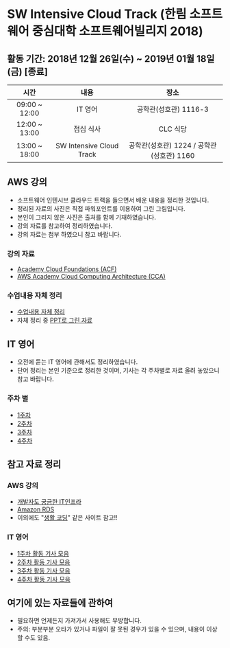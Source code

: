 # SW Intensive Cloud Track (한림 소프트웨어 중심대학 소프트웨어빌리지 2018)
## 활동 기간: 2018년 12월 26일(수) ~ 2019년 01월 18일(금) [종료]
| 시간 | 내용 | 장소 |
|:--------:|:--------:|:--------:|
| 09:00 ~ 12:00 | IT 영어 | 공학관(성호관) 1116-3 |
| 12:00 ~ 13:00 | 점심 식사 | CLC 식당 |
| 13:00 ~ 18:00 | SW Intensive Cloud Track | 공학관(성호관) 1224 / 공학관(성호관) 1160 |

## AWS 강의
- 소프트웨어 인텐시브 클라우드 트랙을 들으면서 배운 내용을 정리한 것입니다.
- 정리된 자료의 사진은 직접 파워포인트를 이용하여 그린 그림입니다.
- 본인이 그리지 않은 사진은 출처를 함께 기재하였습니다.
- 강의 자료를 참고하여 정리하였습니다.
- 강의 자료는 첨부 하였으니 참고 바랍니다.
### 강의 자료
- [Academy Cloud Foundations (ACF)](https://github.com/KangBokyeong/SW_Intensive_Cloud_Track/tree/master/AWS%EA%B0%95%EC%9D%98/Lecture%20Notes/Academy%20Cloud%20Foundations%20(ACF))
- [AWS Academy Cloud Computing Architecture (CCA)](https://github.com/KangBokyeong/SW_Intensive_Cloud_Track/tree/master/AWS%EA%B0%95%EC%9D%98/Lecture%20Notes/AWS%20Academy%20Cloud%20Computing%20Architecture%20(CCA))
### 수업내용 자체 정리
- [수업내용 자체 정리](https://github.com/KangBokyeong/SW_Intensive_Cloud_Track/tree/master/AWS%EA%B0%95%EC%9D%98/%EC%88%98%EC%97%85%EB%82%B4%EC%9A%A9%20%EC%9E%90%EC%B2%B4%EC%A0%95%EB%A6%AC)
- 자체 정리 중 [PPT로 그린 자료](https://github.com/KangBokyeong/SW_Intensive_Cloud_Track/blob/master/AWS%EA%B0%95%EC%9D%98/%EC%88%98%EC%97%85%EB%82%B4%EC%9A%A9%20%EC%9E%90%EC%B2%B4%EC%A0%95%EB%A6%AC/aws%20%EA%B0%95%EC%9D%98%20%EC%9E%90%EB%A3%8C%20%EA%B7%B8%EB%A6%BC%20%EC%A0%95%EB%A6%AC.pptx)

## IT 영어
- 오전에 듣는 IT 영어에 관해서도 정리하였습니다.
- 단어 정리는 본인 기준으로 정리한 것이며, 기사는 각 주차별로 자료 올려 놓았으니 참고 바랍니다.
### 주차 별
- [1주차](https://github.com/KangBokyeong/SW_Intensive_Cloud_Track/tree/master/IT%EC%98%81%EC%96%B4/1%EC%A3%BC%EC%B0%A8)
- [2주차](https://github.com/KangBokyeong/SW_Intensive_Cloud_Track/tree/master/IT%EC%98%81%EC%96%B4/2%EC%A3%BC%EC%B0%A8)
- [3주차](https://github.com/KangBokyeong/SW_Intensive_Cloud_Track/tree/master/IT%EC%98%81%EC%96%B4/3%EC%A3%BC%EC%B0%A8)
- [4주차](https://github.com/KangBokyeong/SW_Intensive_Cloud_Track/tree/master/IT%EC%98%81%EC%96%B4/4%EC%A3%BC%EC%B0%A8)

## 참고 자료 정리
### AWS 강의
- [개발자도 궁금한 IT인프라](http://m.podbbang.com/ch/10291)
- [Amazon RDS](https://www.youtube.com/playlist?list=PLuHgQVnccGMBtHZf9Nt1SSlANoRi5cbOw)
- 이외에도 "[생활 코딩](https://opentutorials.org/course/1)" 같은 사이트 참고!!

### IT 영어
- [1주차 활동 기사 모음](https://github.com/KangBokyeong/SW_Intensive_Cloud_Track/blob/master/IT%EC%98%81%EC%96%B4/1%EC%A3%BC%EC%B0%A8/1%EC%A3%BC%EC%B0%A8_%EA%B8%B0%EC%82%AC_%EB%AA%A8%EC%9D%8C.md)
- [2주차 활동 기사 모음](https://github.com/KangBokyeong/SW_Intensive_Cloud_Track/blob/master/IT%EC%98%81%EC%96%B4/2%EC%A3%BC%EC%B0%A8/2%EC%A3%BC%EC%B0%A8_%EA%B8%B0%EC%82%AC_%EB%AA%A8%EC%9D%8C.md)
- [3주차 활동 기사 모음](https://github.com/KangBokyeong/SW_Intensive_Cloud_Track/blob/master/IT%EC%98%81%EC%96%B4/3%EC%A3%BC%EC%B0%A8/3%EC%A3%BC%EC%B0%A8_%EA%B8%B0%EC%82%AC_%EB%AA%A8%EC%9D%8C.md)
- [4주차 활동 기사 모음](https://github.com/KangBokyeong/SW_Intensive_Cloud_Track/blob/master/IT%EC%98%81%EC%96%B4/4%EC%A3%BC%EC%B0%A8/4%EC%A3%BC%EC%B0%A8%20%ED%99%9C%EB%8F%99%20%EA%B8%B0%EC%82%AC%20%EB%AA%A8%EC%9D%8C.md)

## 여기에 있는 자료들에 관하여
- 필요하면 언제든지 가져가서 사용해도 무방합니다.
- 주의: 부분부분 오타가 있거나 파일이 잘 못된 경우가 있을 수 있으며, 내용이 이상할 수도 있음.
